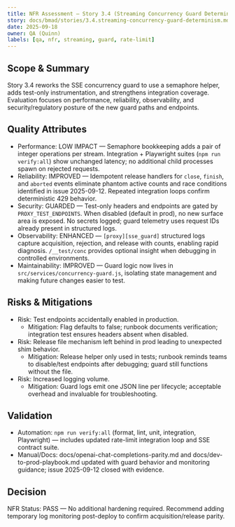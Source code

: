 ```yaml
---
title: NFR Assessment — Story 3.4 (Streaming Concurrency Guard Determinism)
story: docs/bmad/stories/3.4.streaming-concurrency-guard-determinism.md
date: 2025-09-18
owner: QA (Quinn)
labels: [qa, nfr, streaming, guard, rate-limit]
---
```


## Scope & Summary

Story 3.4 reworks the SSE concurrency guard to use a semaphore helper, adds test-only instrumentation, and strengthens integration coverage. Evaluation focuses on performance, reliability, observability, and security/regulatory posture of the new guard paths and endpoints.

## Quality Attributes

- Performance: LOW IMPACT — Semaphore bookkeeping adds a pair of integer operations per stream. Integration + Playwright suites (`npm run verify:all`) show unchanged latency; no additional child processes spawn on rejected requests.
- Reliability: IMPROVED — Idempotent release handlers for `close`, `finish`, and `aborted` events eliminate phantom active counts and race conditions identified in issue 2025-09-12. Repeated integration loops confirm deterministic 429 behavior.
- Security: GUARDED — Test-only headers and endpoints are gated by `PROXY_TEST_ENDPOINTS`. When disabled (default in prod), no new surface area is exposed. No secrets logged; guard telemetry uses request IDs already present in structured logs.
- Observability: ENHANCED — `[proxy][sse_guard]` structured logs capture acquisition, rejection, and release with counts, enabling rapid diagnosis. `/__test/conc` provides optional insight when debugging in controlled environments.
- Maintainability: IMPROVED — Guard logic now lives in `src/services/concurrency-guard.js`, isolating state management and making future changes easier to test.

## Risks & Mitigations

- Risk: Test endpoints accidentally enabled in production.
  - Mitigation: Flag defaults to false; runbook documents verification; integration test ensures headers absent when disabled.
- Risk: Release file mechanism left behind in prod leading to unexpected shim behavior.
  - Mitigation: Release helper only used in tests; runbook reminds teams to disable/test endpoints after debugging; guard still functions without the file.
- Risk: Increased logging volume.
  - Mitigation: Guard logs emit one JSON line per lifecycle; acceptable overhead and invaluable for troubleshooting.

## Validation

- Automation: `npm run verify:all` (format, lint, unit, integration, Playwright) — includes updated rate-limit integration loop and SSE contract suite.
- Manual/Docs: docs/openai-chat-completions-parity.md and docs/dev-to-prod-playbook.md updated with guard behavior and monitoring guidance; issue 2025-09-12 closed with evidence.

## Decision

NFR Status: PASS — No additional hardening required. Recommend adding temporary log monitoring post-deploy to confirm acquisition/release parity.
